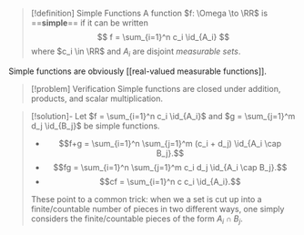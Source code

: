 > [!definition] Simple Functions
> A function $f: \Omega \to \RR$ is ==**simple**== if it can be written
> $$ f = \sum_{i=1}^n c_i \id_{A_i} $$
> where $c_i \in \RR$ and $A_i$ are disjoint *measurable sets*.

Simple functions are obviously [[real-valued measurable functions]].

> [!problem] Verification
> Simple functions are closed under addition, products, and scalar multiplication.

> [!solution]-
> Let $f = \sum_{i=1}^n c_i \id_{A_i}$ and $g = \sum_{j=1}^m d_j \id_{B_j}$ be simple functions.
>
> - $$f+g = \sum_{i=1}^n \sum_{j=1}^m (c_i + d_j) \id_{A_i \cap B_j}.$$
> - $$fg = \sum_{i=1}^n \sum_{j=1}^m c_i d_j \id_{A_i \cap B_j}.$$
> - $$cf = \sum_{i=1}^n c c_i \id_{A_i}.$$
>
> These point to a common trick: when we a set is cut up into a finite/countable number of pieces in two different ways, one simply considers the finite/countable pieces of the form $A_i \cap B_j$.